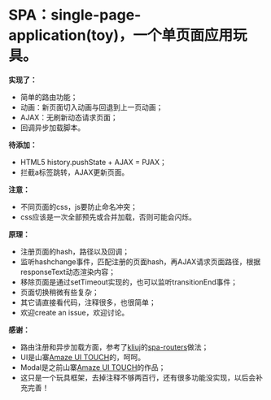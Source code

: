 
# SPA：single-page-application(toy)，一个单页面应用玩具。

**实现了：**
* 简单的路由功能；
* 动画：新页面切入动画与回退到上一页动画；
* AJAX：无刷新动态请求页面；
* 回调异步加载脚本。

**待添加：**
* HTML5 history.pushState + AJAX = PJAX；
* 拦截a标签跳转，AJAX更新页面。

**注意：**
* 不同页面的css，js要防止命名冲突；
* css应该是一次全部预先或合并加载，否则可能会闪烁。

**原理：**
* 注册页面的hash，路径以及回调；
* 监听hashchange事件，匹配注册的页面hash，再AJAX请求页面路径，根据responseText动态渲染内容；
* 移除页面是通过setTimeout实现的，也可以监听transitionEnd事件；
* 页面切换稍微有些复杂；
* 其它请直接看代码，注释很多，也很简单；
* 欢迎create an issue，欢迎讨论。

**感谢：**
* 路由注册和异步加载方面，参考了[kliuj](https://github.com/kliuj)的[spa-routers](https://github.com/kliuj/spa-routers)做法；
* UI是山寨[Amaze UI TOUCH](http://t.amazeui.org/)的，呵呵。
* Modal是之前山寨[Amaze UI TOUCH](http://t.amazeui.org/kitchen-sink/#/modal)的作品；
* 这只是一个玩具框架，去掉注释不够两百行，还有很多功能没实现，以后会补充完善！
